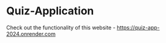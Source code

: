 # Quiz-Application
Check out the functionality of this website - https://quiz-app-2024.onrender.com
